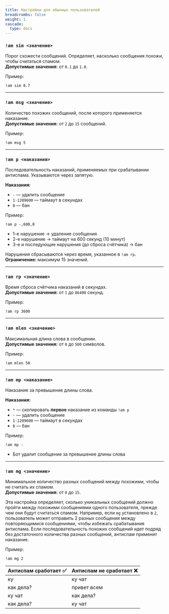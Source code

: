 ```yaml
---
title: Настройки для обычных пользователей
breadcrumbs: false
weight: 1
cascade:
  type: docs
---
```


### `!am sim <значение>`
Порог схожести сообщений. Определяет, насколько сообщения похожи, чтобы считаться спамом.  
**Допустимые значения:** от `0.1` до `1.0`.

Пример:
```text
!am sim 0.7
```

---

### `!am msg <значение>`
Количество похожих сообщений, после которого применяется наказание.  
**Допустимые значения:** от `2` до `15` сообщений.

Пример:
```text
!am msg 5
```

---

### `!am p <наказания>`
Последовательность наказаний, применяемых при срабатывании антиспама. Указываются через запятую.

**Наказания:**
- `-` — удалить сообщение
- `1-1209600` — таймаут в секундах
- `0` — бан

Пример:
```text
!am p -,600,0
```
- 1-е нарушение → удаление сообщения
- 2-е нарушение → таймаут на 600 секунд (10 минут)
- 3-е и последующие нарушения (до сброса счётчика) → бан

Нарушения сбрасываются через время, указанное в `!am rp`.  
**Ограничение:** максимум 15 значений.

---

### `!am rp <значение>`
Время сброса счётчика наказаний в секундах.  
**Допустимые значения:** от `1` до `86400` секунд.

Пример:
```text
!am rp 3600
```

---

### `!am mlen <значение>`
Максимальная длина слова в сообщении.  
**Допустимые значения:** от `0` до `500` символов.

Пример:
```text
!am mlen 50
```

---

### `!am mp <наказание>`
Наказание за превышение длины слова.

**Наказания:**
- `*` — скопировать **первое** наказание из команды `!am p`
- `-` — удалить сообщение
- `1-1209600` — таймаут в секундах
- `0` — бан

Пример:
```text
!am mp -
```
- Бот удалит сообщение за превышение длины слова

---

### `!am mg <значение>`
Минимальное количество разных сообщений между похожими, чтобы не считать их спамом.  
**Допустимые значения:** от `0` до `15`.

Эта настройка определяет, сколько уникальных сообщений должно пройти между похожими сообщениями одного пользователя,
прежде чем они будут считаться спамом. Например, если `mg` установлено в `2`, пользователь может отправить 2 разных
сообщения между повторяющимися сообщениями, чтобы избежать срабатывания антиспама. Если последовательность похожих
сообщений идет подряд без достаточного количества разных сообщений, антиспам применит наказание.

Пример:
```text
!am mg 2
```

| Антиспам сработает ✅ | Антиспам не сработает ❌ |
|----------------------|-------------------------|
| ку                   | ку чат                  |
| как дела?            | привет всем             |
| ку чат               | как дела?               |
| как дела?            | ку чат                  |
